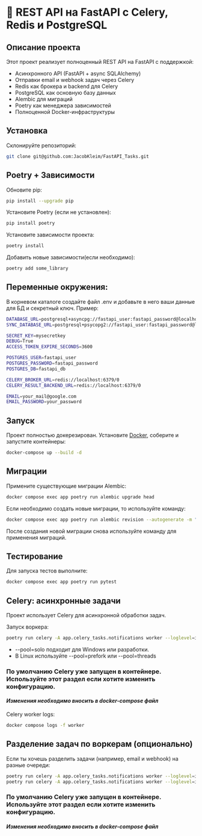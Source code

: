 # 🚀 REST API на FastAPI с Celery, Redis и PostgreSQL

## Описание проекта

   Этот проект реализует полноценный REST API на FastAPI с поддержкой:

   - Асинхронного API (FastAPI + async SQLAlchemy)
   - Отправки email и webhook задач через Celery
   - Redis как брокера и backend для Celery
   - PostgreSQL как основную базу данных
   - Alembic для миграций
   - Poetry как менеджера зависимостей
   - Полноценной Docker-инфраструктуры


## Установка
   Склонируйте репозиторий:
   ```bash
   git clone git@github.com:JacobKleim/FastAPI_Tasks.git
   ```

## Poetry + Зависимости
   Обновите pip:
   ```bash
   pip install --upgrade pip
   ```
   Установите Poetry (если не установлен):
   ```bash
   pip install poetry
   ```
   Установите зависимости проекта:
   ```bash
   poetry install
   ```
   Добавить новые зависимости(если необходимо):
   ```bash
   poetry add some_library
   ```


## Переменные окружения:
   В корневом каталоге создайте файл .env и добавьте в него ваши данные для БД и секретный ключ.
   Пример:
   ```bash
   DATABASE_URL=postgresql+asyncpg://fastapi_user:fastapi_password@localhost:5432/fastapi_db
   SYNC_DATABASE_URL=postgresql+psycopg2://fastapi_user:fastapi_password@localhost:5432/fastapi_db

   SECRET_KEY=mysecretkey
   DEBUG=True
   ACCESS_TOKEN_EXPIRE_SECONDS=3600

   POSTGRES_USER=fastapi_user
   POSTGRES_PASSWORD=fastapi_password
   POSTGRES_DB=fastapi_db

   CELERY_BROKER_URL=redis://localhost:6379/0
   CELERY_RESULT_BACKEND_URL=redis://localhost:6379/0

   EMAIL=your_mail@google.com
   EMAIL_PASSWORD=your_password
   ```

## Запуск
   Проект полностью докерезирован. Установите [Docker](https://www.docker.com/), соберите и запустите контейнеры:
   ```bash
   docker-compose up --build -d
   ```

## Миграции
   Примените существующие миграции Alembic:
   ```bash
   docker compose exec app poetry run alembic upgrade head
   ```
   Если необходимо создать новые миграции, то используйте команду:
   ```bash
   docker compose exec app poetry run alembic revision --autogenerate -m "Information about migration"
   ```
   После создания новой миграции снова используйте команду для применения миграций.

## Тестирование
   Для запуска тестов выполните:
   ```bash
   docker compose exec app poetry run pytest
   ```

## Celery: асинхронные задачи
   Проект использует Celery для асинхронной обработки задач.

   Запуск воркера:
   ```bash
   poetry run celery -A app.celery_tasks.notifications worker --loglevel=info --pool=solo
   ```
   - --pool=solo подходит для Windows или разработки.
   - В Linux используйте --pool=prefork или --pool=threads
   ### По умолчанию Celery уже запущен в контейнере. Используйте этот раздел если хотите изменить конфигурацию.
   #### *Изменения необходимо вносить в docker-compose файл*
   
   Celery worker logs:
   ```bash
   docker compose logs -f worker
   ```



## Разделение задач по воркерам (опционально)
   Если ты хочешь разделить задачи (например, email и webhook) на разные очереди:
   ```bash
   poetry run celery -A app.celery_tasks.notifications worker --loglevel=info --queues=email_queue
   poetry run celery -A app.celery_tasks.notifications worker --loglevel=info --queues=webhook_queue
   ```
   ### По умолчанию Celery уже запущен в контейнере. Используйте этот раздел если хотите изменить конфигурацию.
   #### *Изменения необходимо вносить в docker-compose файл*
